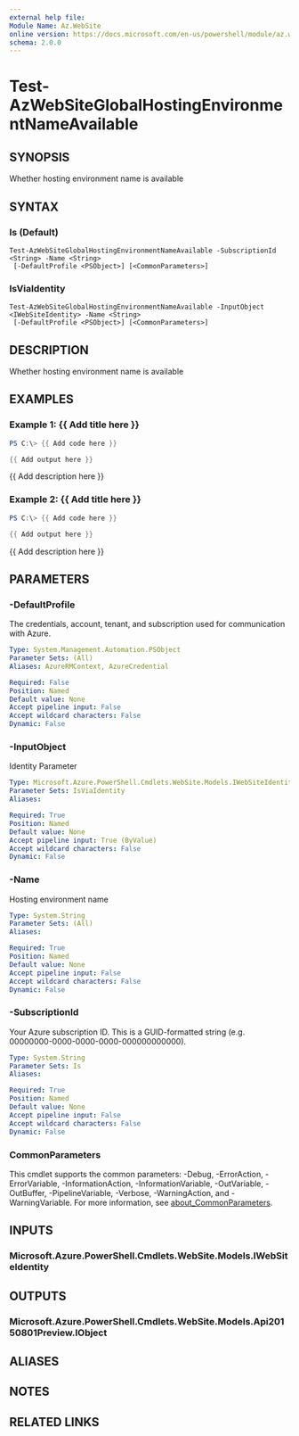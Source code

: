 ```yaml
---
external help file:
Module Name: Az.WebSite
online version: https://docs.microsoft.com/en-us/powershell/module/az.website/test-azwebsiteglobalhostingenvironmentnameavailable
schema: 2.0.0
---
```


# Test-AzWebSiteGlobalHostingEnvironmentNameAvailable

## SYNOPSIS
Whether hosting environment name is available

## SYNTAX

### Is (Default)
```
Test-AzWebSiteGlobalHostingEnvironmentNameAvailable -SubscriptionId <String> -Name <String>
 [-DefaultProfile <PSObject>] [<CommonParameters>]
```

### IsViaIdentity
```
Test-AzWebSiteGlobalHostingEnvironmentNameAvailable -InputObject <IWebSiteIdentity> -Name <String>
 [-DefaultProfile <PSObject>] [<CommonParameters>]
```

## DESCRIPTION
Whether hosting environment name is available

## EXAMPLES

### Example 1: {{ Add title here }}
```powershell
PS C:\> {{ Add code here }}

{{ Add output here }}
```

{{ Add description here }}

### Example 2: {{ Add title here }}
```powershell
PS C:\> {{ Add code here }}

{{ Add output here }}
```

{{ Add description here }}

## PARAMETERS

### -DefaultProfile
The credentials, account, tenant, and subscription used for communication with Azure.

```yaml
Type: System.Management.Automation.PSObject
Parameter Sets: (All)
Aliases: AzureRMContext, AzureCredential

Required: False
Position: Named
Default value: None
Accept pipeline input: False
Accept wildcard characters: False
Dynamic: False
```

### -InputObject
Identity Parameter

```yaml
Type: Microsoft.Azure.PowerShell.Cmdlets.WebSite.Models.IWebSiteIdentity
Parameter Sets: IsViaIdentity
Aliases:

Required: True
Position: Named
Default value: None
Accept pipeline input: True (ByValue)
Accept wildcard characters: False
Dynamic: False
```

### -Name
Hosting environment name

```yaml
Type: System.String
Parameter Sets: (All)
Aliases:

Required: True
Position: Named
Default value: None
Accept pipeline input: False
Accept wildcard characters: False
Dynamic: False
```

### -SubscriptionId
Your Azure subscription ID.
This is a GUID-formatted string (e.g.
00000000-0000-0000-0000-000000000000).

```yaml
Type: System.String
Parameter Sets: Is
Aliases:

Required: True
Position: Named
Default value: None
Accept pipeline input: False
Accept wildcard characters: False
Dynamic: False
```

### CommonParameters
This cmdlet supports the common parameters: -Debug, -ErrorAction, -ErrorVariable, -InformationAction, -InformationVariable, -OutVariable, -OutBuffer, -PipelineVariable, -Verbose, -WarningAction, and -WarningVariable. For more information, see [about_CommonParameters](http://go.microsoft.com/fwlink/?LinkID=113216).

## INPUTS

### Microsoft.Azure.PowerShell.Cmdlets.WebSite.Models.IWebSiteIdentity

## OUTPUTS

### Microsoft.Azure.PowerShell.Cmdlets.WebSite.Models.Api20150801Preview.IObject

## ALIASES

## NOTES

## RELATED LINKS

